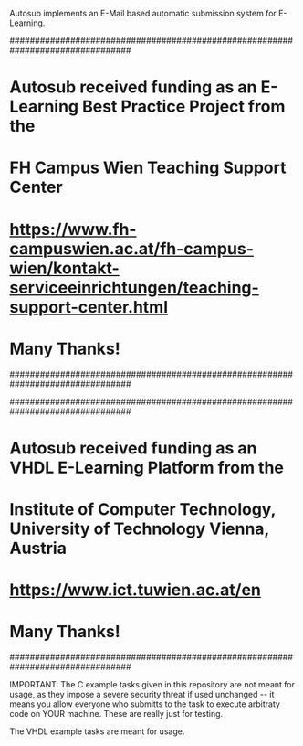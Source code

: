 Autosub implements an E-Mail based automatic submission system for E-Learning.

################################################################################
# Autosub received funding as an E-Learning Best Practice Project from the
#
#             FH Campus Wien Teaching Support Center
# https://www.fh-campuswien.ac.at/fh-campus-wien/kontakt-serviceeinrichtungen/teaching-support-center.html
#
# Many Thanks!
################################################################################

################################################################################
# Autosub received funding as an VHDL E-Learning Platform from the
#
#             Institute of Computer Technology, University of Technology Vienna, Austria
# https://www.ict.tuwien.ac.at/en
#
# Many Thanks!
################################################################################

IMPORTANT: 
The C example tasks given in this repository are not meant for usage, as they
impose a severe security threat if used unchanged -- it means you allow everyone
who submitts to the task to execute arbitraty code on YOUR machine. These are really
just for testing.

The VHDL example tasks are meant for usage.
